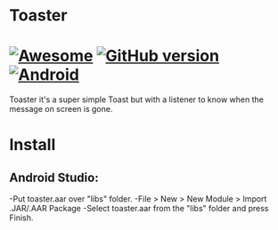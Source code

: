 # Toaster
[![Awesome](https://cdn.rawgit.com/sindresorhus/awesome/d7305f38d29fed78fa85652e3a63e154dd8e8829/media/badge.svg)](https://github.com/mkiisoft/KeySaver) [![GitHub version](https://d25lcipzij17d.cloudfront.net/badge.svg?id=gh&type=6&v=1.0&x2=0)](https://github.com/mkiisoft/KeySaver/blob/master/KeySaver.jar) [![Android](https://img.shields.io/badge/language-Android-blue.svg)](https://github.com/mkiisoft/KeySaver)
=================
Toaster it's a super simple Toast but with a listener to know when the message on screen is gone.

# Install

## Android Studio:

-Put toaster.aar over "libs" folder.
-File > New > New Module > Import .JAR/.AAR Package
-Select toaster.aar from the "libs" folder and press Finish.
